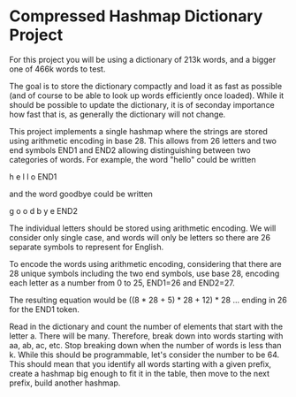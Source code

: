 # Compressed Hashmap Dictionary Project
For this project you will be using a dictionary of 213k words, and a
bigger one of 466k words to test.

The goal is to store the dictionary compactly and load it as fast as
possible (and of course to be able to look up words efficiently once
loaded). While it should be possible to update the dictionary, it is
of seconday importance how fast that is, as generally the dictionary
will not change.

This project implements a single hashmap where the strings are stored
using arithmetic encoding in base 28. This allows from 26 letters and two end symbols END1 and END2 allowing distinguishing between two categories of words.
For example, the word "hello" could be written

h e l l o END1

and the word goodbye could be written

g o o d b y e END2

The individual letters should be stored using arithmetic encoding. We
will consider only single case, and words will only be letters so
there are 26 separate symbols to represent for English.

To encode the words using arithmetic encoding, considering that there
are 28 unique symbols including the two end symbols, use base 28,
encoding each letter as a number from 0 to 25, END1=26 and END2=27.

The resulting equation would be ((8 * 28 + 5) * 28 + 12) * 28 ...
ending in 26 for the END1 token.

Read in the dictionary and count the number of elements that start
with the letter a. There will be many. Therefore, break down into
words starting with aa, ab, ac, etc. Stop breaking down when the
number of words is less than k. While this should be programmable,
let's consider the number to be 64. This should mean that you identify
all words starting with a given prefix, create a hashmap big enough to fit it in the table, then move to the next prefix, build another hashmap.
